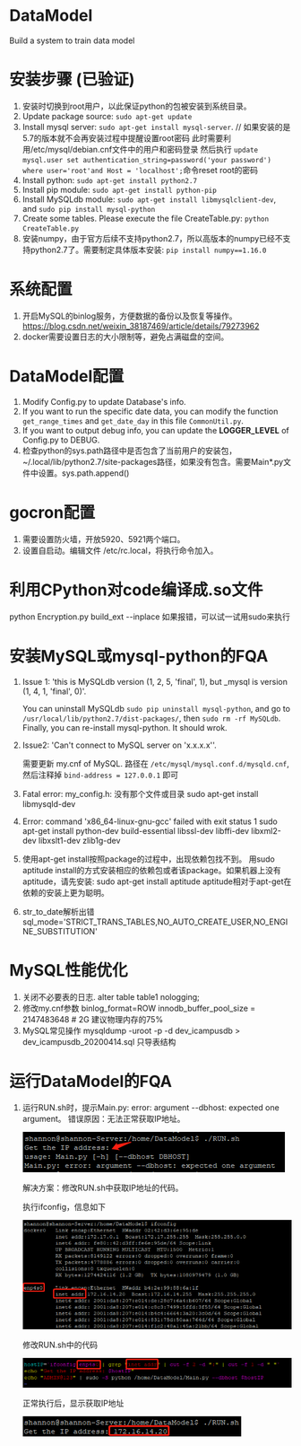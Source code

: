 # DataModel
Build a system to train data model

# 安装步骤 (已验证)
1. 安装时切换到root用户，以此保证python的包被安装到系统目录。
1. Update package source: `sudo apt-get update`
1. Install mysql server: `sudo apt-get install mysql-server`. // 如果安装的是5.7的版本就不会再安装过程中提醒设置root密码 此时需要利用/etc/mysql/debian.cnf文件中的用户和密码登录 然后执行 `update mysql.user set authentication_string=password('your password') where user='root'and Host = 'localhost';`命令reset root的密码
1. Install python: `sudo apt-get install python2.7`
1. Install pip module: `sudo apt-get install python-pip`
1. Install MySQLdb module: `sudo apt-get install libmysqlclient-dev`, and `sudo pip install mysql-python`
1. Create some tables. Please execute the file CreateTable.py: `python CreateTable.py`
1. 安装numpy，由于官方后续不支持python2.7，所以高版本的numpy已经不支持python2.7了。需要制定具体版本安装: `pip install numpy==1.16.0`

# 系统配置
1. 开启MySQL的binlog服务，方便数据的备份以及恢复等操作。https://blog.csdn.net/weixin_38187469/article/details/79273962
2. docker需要设置日志的大小限制等，避免占满磁盘的空间。

# DataModel配置
1. Modify Config.py to update Database's info.
2. If you want to run the specific date data, you can modify the function `get_range_times` and `get_date_day` in this file `CommonUtil.py`.
3. If you want to output debug info, you can update the **LOGGER_LEVEL** of Config.py to DEBUG.
4. 检查python的sys.path路径中是否包含了当前用户的安装包，~/.local/lib/python2.7/site-packages路径，如果没有包含。需要Main*.py文件中设置。sys.path.append()

# gocron配置
1. 需要设置防火墙，开放5920、5921两个端口。
2. 设置自启动。编辑文件 /etc/rc.local，将执行命令加入。

# 利用CPython对code编译成.so文件
  python Encryption.py build_ext --inplace 如果报错，可以试一试用sudo来执行

# 安装MySQL或mysql-python的FQA
1. Issue 1: 'this is MySQLdb version (1, 2, 5, 'final', 1), but _mysql is version (1, 4, 1, 'final', 0)'.

    You can uninstall MySQLdb `sudo pip uninstall mysql-python`, and go to `/usr/local/lib/python2.7/dist-packages/`, then `sudo rm -rf MySQLdb`. Finally, you can re-install mysql-python. It should wrok.

1. Issue2: 'Can't connect to MySQL server on 'x.x.x.x''.

    需要更新 my.cnf of MySQL. 路径在 `/etc/mysql/mysql.conf.d/mysqld.cnf`, 然后注释掉 `bind-address = 127.0.0.1` 即可

1. Fatal error: my_config.h: 没有那个文件或目录
    sudo apt-get install libmysqld-dev

1. Error: command 'x86_64-linux-gnu-gcc' failed with exit status 1
    sudo apt-get install python-dev build-essential libssl-dev libffi-dev libxml2-dev libxslt1-dev zlib1g-dev

1. 使用apt-get install按照package的过程中，出现依赖包找不到。
    用sudo aptitude install的方式安装相应的依赖包或者该package。如果机器上没有aptitude，请先安装: sudo apt-get install aptitude
    aptitude相对于apt-get在依赖的安装上更为聪明。

1. str_to_date解析出错
    sql_mode='STRICT_TRANS_TABLES,NO_AUTO_CREATE_USER,NO_ENGINE_SUBSTITUTION'

# MySQL性能优化
1. 关闭不必要表的日志.
    alter table table1 nologging;
2. 修改my.cnf参数
    binlog_format=ROW
    innodb_buffer_pool_size = 2147483648 # 2G 建议物理内存的75%
3. MySQL常见操作
    mysqldump -uroot -p -d dev_icampusdb > dev_icampusdb_20200414.sql  只导表结构


# 运行DataModel的FQA
1. 运行RUN.sh时，提示Main.py: error: argument --dbhost: expected one argument。
    错误原因：无法正常获取IP地址。

    ![RUN.sh执行报错信息](./images/ip_error.png)

    解决方案：修改RUN.sh中获取IP地址的代码。

    执行ifconfig，信息如下

    ![ifconfig获取IP信息](./images/ifconfig.png)

    修改RUN.sh中的代码

    ![修改RUN.sh的代码](./images/run.png)

    正常执行后，显示获取IP地址

    ![正常获取IP地址](./images/get_ip.png)
